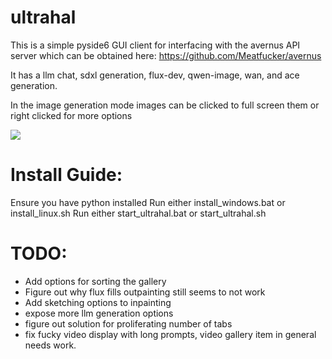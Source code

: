 # ultrahal

This is a simple pyside6 GUI client for interfacing with the avernus API server which can be obtained here: https://github.com/Meatfucker/avernus

It has a llm chat, sdxl generation, flux-dev, qwen-image, wan, and ace generation. 

In the image generation mode images can be clicked to full screen them or right clicked for more options

![](assets/ultrahal.gif)



# Install Guide:
Ensure you have python installed
Run either install_windows.bat or install_linux.sh
Run either start_ultrahal.bat or start_ultrahal.sh

# TODO:

- Add options for sorting the gallery
- Figure out why flux fills outpainting still seems to not work
- Add sketching options to inpainting
- expose more llm generation options
- figure out solution for proliferating number of tabs
- fix fucky video display with long prompts, video gallery item in general needs work.